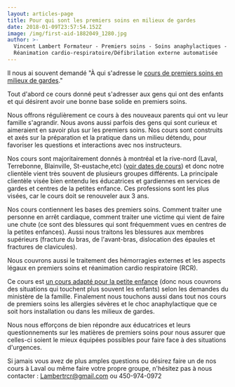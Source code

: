```yaml
---
layout: articles-page
title: Pour qui sont les premiers soins en milieux de gardes
date: 2018-01-09T23:57:54.152Z
image: /img/first-aid-1882049_1280.jpg
author: >-
  Vincent Lambert Formateur - Premiers soins - Soins anaphylactiques -
  Réanimation cardio-respiratoire/Défibrilation externe automatisée
---
```

Il nous ai souvent demandé "À qui s'adresse le [cours de premiers soins en milieux de gardes](https://lambertrcr.com/formations/premiers-soins-milieux-de-garde-cours-de-base)." 

Tout d'abord ce cours donné peut s'adresser aux gens qui ont des enfants et qui désirent avoir une bonne base solide en premiers soins. 

Nous offrons régulièrement ce cours à des nouveaux parents qui ont vu leur famille s'agrandir. Nous avons aussi parfois des gens qui sont curieux et aimeraient en savoir plus sur les premiers soins. Nos cours sont construits et axés sur la préparation et la pratique dans un milieu détendu, pour favoriser les questions et interactions avec nos instructeurs. 

Nos cours sont majoritairement donnés à montréal et la rive-nord (Laval, Terrebonne, Blainville, St-eustache,etc) ([voir dates de cours](https://lambertrcr.com/formations/premiers-soins-milieux-de-garde-cours-de-base)) et donc notre clientèle vient très souvent de plusieurs groupes différents. La principale clientèle visée bien entendu les éducatrices et gardiennes en services de gardes et centres de la petites enfance. Ces professions sont les plus visées, car le cours doit se renouveler aux 3 ans. 

Nos cours contiennent les bases des premiers soins. Comment traiter une personne en arrêt cardiaque, comment traiter une victime qui vient de faire une chute (ce sont des blessures qui sont fréquemment vues en centres de la petites enfances). Aussi nous traitons les blessures aux membres supérieurs (fracture du bras, de l'avant-bras, dislocation des épaules et fractures de clavicules). 

Nous couvrons aussi le traitement des hémorragies externes et les aspects légaux en premiers soins et réanimation cardio respiratoire (RCR). 

Ce cours est [un cours adapté pour la petite enfance](https://www.mfa.gouv.qc.ca/fr/ministere/centre-presse/Nouvelles/Pages/nouvelle_2014-11-04.aspx) (donc nous couvrons des situations qui touchent plus souvent les enfants) selon les demandes du ministère de la famille. Finalement nous touchons aussi dans tout nos cours de premiers soins les allergies sévères et le choc anaphylactique que ce soit hors installation ou dans les milieux de gardes.

Nous nous efforçons de bien répondre aux éducatrices et leurs questionnements sur les matières de premiers soins pour nous assurer que celles-ci soient le mieux équipées possibles pour faire face à des situations d'urgences.

Si jamais vous avez de plus amples questions ou désirez faire un de nos cours à Laval ou même faire votre propre groupe, n'hésitez pas à nous contacter : Lambertrcr@gmail.com ou 450-974-0972
